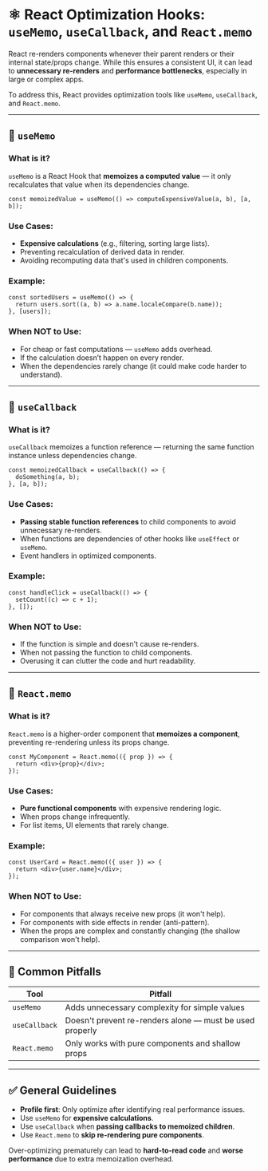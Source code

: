 # ⚛️ React Optimization Hooks: `useMemo`, `useCallback`, and `React.memo`

React re-renders components whenever their parent renders or their internal state/props change. While this ensures a consistent UI, it can lead to **unnecessary re-renders** and **performance bottlenecks**, especially in large or complex apps.

To address this, React provides optimization tools like `useMemo`, `useCallback`, and `React.memo`.

---

## 🧠 `useMemo`

### What is it?

`useMemo` is a React Hook that **memoizes a computed value** — it only recalculates that value when its dependencies change.

```tsx
const memoizedValue = useMemo(() => computeExpensiveValue(a, b), [a, b]);
```

### Use Cases:

- **Expensive calculations** (e.g., filtering, sorting large lists).
- Preventing recalculation of derived data in render.
- Avoiding recomputing data that's used in children components.

### Example:

```tsx
const sortedUsers = useMemo(() => {
  return users.sort((a, b) => a.name.localeCompare(b.name));
}, [users]);
```

### When NOT to Use:

- For cheap or fast computations — `useMemo` adds overhead.
- If the calculation doesn’t happen on every render.
- When the dependencies rarely change (it could make code harder to understand).

---

## 🔁 `useCallback`

### What is it?

`useCallback` memoizes a function reference — returning the same function instance unless dependencies change.

```tsx
const memoizedCallback = useCallback(() => {
  doSomething(a, b);
}, [a, b]);
```

### Use Cases:

- **Passing stable function references** to child components to avoid unnecessary re-renders.
- When functions are dependencies of other hooks like `useEffect` or `useMemo`.
- Event handlers in optimized components.

### Example:

```tsx
const handleClick = useCallback(() => {
  setCount((c) => c + 1);
}, []);
```

### When NOT to Use:

- If the function is simple and doesn't cause re-renders.
- When not passing the function to child components.
- Overusing it can clutter the code and hurt readability.

---

## 🧱 `React.memo`

### What is it?

`React.memo` is a higher-order component that **memoizes a component**, preventing re-rendering unless its props change.

```tsx
const MyComponent = React.memo(({ prop }) => {
  return <div>{prop}</div>;
});
```

### Use Cases:

- **Pure functional components** with expensive rendering logic.
- When props change infrequently.
- For list items, UI elements that rarely change.

### Example:

```tsx
const UserCard = React.memo(({ user }) => {
  return <div>{user.name}</div>;
});
```

### When NOT to Use:

- For components that always receive new props (it won't help).
- For components with side effects in render (anti-pattern).
- When the props are complex and constantly changing (the shallow comparison won't help).

---

## 🚫 Common Pitfalls

| Tool          | Pitfall                                                  |
| ------------- | -------------------------------------------------------- |
| `useMemo`     | Adds unnecessary complexity for simple values            |
| `useCallback` | Doesn't prevent re-renders alone — must be used properly |
| `React.memo`  | Only works with pure components and shallow props        |

---

## ✅ General Guidelines

- **Profile first**: Only optimize after identifying real performance issues.
- Use `useMemo` for **expensive calculations**.
- Use `useCallback` when **passing callbacks to memoized children**.
- Use `React.memo` to **skip re-rendering pure components**.

Over-optimizing prematurely can lead to **hard-to-read code** and **worse performance** due to extra memoization overhead.
